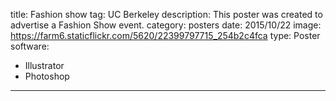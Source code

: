 title: Fashion show
tag: UC Berkeley
description: This poster was created to advertise a Fashion Show event.
category: posters
date: 2015/10/22
image: https://farm6.staticflickr.com/5620/22399797715_254b2c4fca
type: Poster
software:
- Illustrator
- Photoshop
---